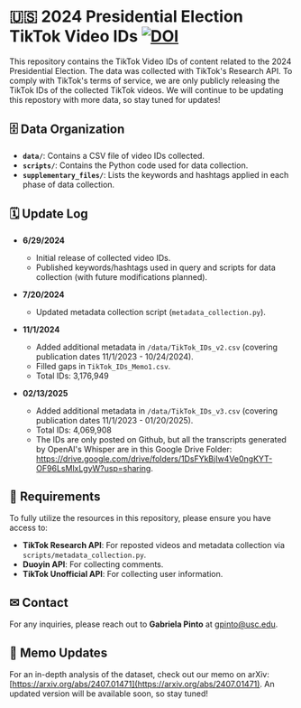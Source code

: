 # 🇺🇸 2024 Presidential Election TikTok Video IDs [![DOI](https://zenodo.org/badge/819671354.svg)](https://doi.org/10.5281/zenodo.14868880)


This repository contains the TikTok Video IDs of content related to the 2024 Presidential Election. The data was collected with TikTok's Research API. To comply with TikTok's terms of service, we are only publicly releasing the TikTok IDs of the collected TikTok videos. We will continue to be updating this repostory with more data, so stay tuned for updates!

## 🗄 Data Organization

- **`data/`**: Contains a CSV file of video IDs collected.
- **`scripts/`**: Contains the Python code used for data collection.
- **`supplementary_files/`**: Lists the keywords and hashtags applied in each phase of data collection.

## 🗓 Update Log

- **6/29/2024**

  - Initial release of collected video IDs.
  - Published keywords/hashtags used in query and scripts for data collection (with future modifications planned).

- **7/20/2024**

  - Updated metadata collection script (`metadata_collection.py`).

- **11/1/2024**

  - Added additional metadata in `/data/TikTok_IDs_v2.csv` (covering publication dates 11/1/2023 - 10/24/2024).
  - Filled gaps in `TikTok_IDs_Memo1.csv`.
  - Total IDs: 3,176,949

- **02/13/2025**
  - Added additional metadata in `/data/TikTok_IDs_v3.csv` (covering publication dates 11/1/2023 - 01/20/2025).
  - Total IDs: 4,069,908
  - The IDs are only posted on Github, but all the transcripts generated by OpenAI's Whisper are in this Google Drive Folder: https://drive.google.com/drive/folders/1DsFYkBjIw4Ve0ngKYT-OF96LsMlxLgyW?usp=sharing.

## 🧰 Requirements

To fully utilize the resources in this repository, please ensure you have access to:

- **TikTok Research API**: For reposted videos and metadata collection via `scripts/metadata_collection.py`.
- **Duoyin API**: For collecting comments.
- **TikTok Unofficial API**: For collecting user information.

## ✉ Contact

For any inquiries, please reach out to **Gabriela Pinto** at [gpinto@usc.edu](mailto:gpinto@usc.edu).

## 📘 Memo Updates

For an in-depth analysis of the dataset, check out our memo on arXiv: [https://arxiv.org/abs/2407.01471](https://arxiv.org/abs/2407.01471). An updated version will be available soon, so stay tuned!
